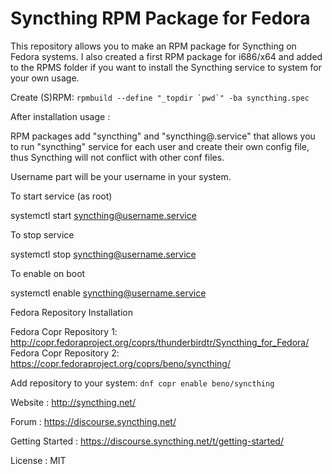 Syncthing RPM Package for Fedora
=============

This repository allows you to make an RPM package for Syncthing on Fedora systems. I also created a first RPM package for i686/x64 and added to the RPMS folder if you want to install the Syncthing service to system for your own usage. 

Create (S)RPM: ```rpmbuild --define "_topdir `pwd`" -ba syncthing.spec```


After installation usage : 

RPM packages add "syncthing" and "syncthing@.service" that allows you to run "syncthing" service for each user and create their own config file, thus Syncthing will not conflict with other conf files.

Username part will be your username in your system.

To start service (as root)

systemctl start syncthing@username.service

To stop service

systemctl stop syncthing@username.service

To enable on boot

systemctl enable syncthing@username.service


Fedora Repository Installation


Fedora Copr Repository 1: http://copr.fedoraproject.org/coprs/thunderbirdtr/Syncthing_for_Fedora/ <br />
Fedora Copr Repository 2: https://copr.fedoraproject.org/coprs/beno/syncthing/

Add repository to your system: `dnf copr enable beno/syncthing`


Website : http://syncthing.net/

Forum : https://discourse.syncthing.net/

Getting Started : https://discourse.syncthing.net/t/getting-started/

License : MIT


